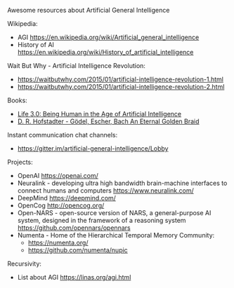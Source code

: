 Awesome resources about Artificial General Intelligence

Wikipedia:
* AGI https://en.wikipedia.org/wiki/Artificial_general_intelligence
* History of AI https://en.wikipedia.org/wiki/History_of_artificial_intelligence

Wait But Why - Artificial Intelligence Revolution:
* https://waitbutwhy.com/2015/01/artificial-intelligence-revolution-1.html
* https://waitbutwhy.com/2015/01/artificial-intelligence-revolution-2.html

Books:
* [Life 3.0: Being Human in the Age of Artificial Intelligence](https://www.amazon.com/Life-3-0-Being-Artificial-Intelligence/dp/1101946598)
* [D. R. Hofstadter - Gödel, Escher, Bach An Eternal Golden Braid](https://www.amazon.com/G%C3%B6del-Escher-Bach-Eternal-Golden/dp/0465026567)

Instant communication chat channels:
* https://gitter.im/artificial-general-intelligence/Lobby

Projects:
* OpenAI https://openai.com/
* Neuralink - developing ultra high bandwidth brain-machine interfaces to connect humans and computers https://www.neuralink.com/
* DeepMind https://deepmind.com/
* OpenCog http://opencog.org/
* Open-NARS - open-source version of NARS, a general-purpose AI system, designed in the framework of a reasoning system https://github.com/opennars/opennars
* Numenta - Home of the Hierarchical Temporal Memory Community:
    * https://numenta.org/
    * https://github.com/numenta/nupic

Recursivity:
* List about AGI https://linas.org/agi.html
